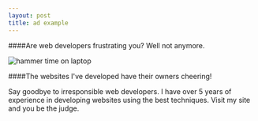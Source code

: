 ```yaml
---
layout: post
title: ad example
---
```


####Are web developers frustrating you? Well not anymore.

![hammer time on laptop](http://www.tnooz.com/wp-content/uploads/2012/03/smash-laptop.jpg)

####The websites I've developed have their owners cheering!

Say goodbye to irresponsible web developers. I have over 5 
years of experience in developing websites using the best 
techniques. Visit my site and you be the judge.


